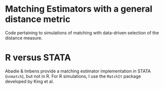 # Matching Estimators with a general distance metric

Code pertaining to simulations of matching with data-driven selection of the distance measure.

# R versus STATA

Abadie & Imbens provide a matching estimator implementation in STATA (`nnmatch`), but not in R. For R simulations, I use the `MatchIt` package developed by King et al.
